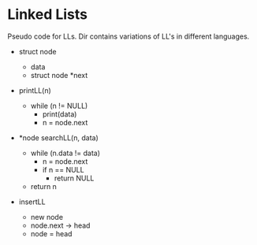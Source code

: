 # Linked Lists

Pseudo code for LLs. 
Dir contains variations of LL's in different languages.

- struct node  
	- data  
	- struct node *next  

- printLL(n)  
	- while (n != NULL)  
	 	- print(data)  
		- n = node.next  	

- *node searchLL(n, data)  
	- while (n.data != data)  
		- n = node.next	   
		- if n == NULL  
			- return NULL  	
	- return n  
	
- insertLL  
	- new node  
	- node.next -> head  
	- node = head  
